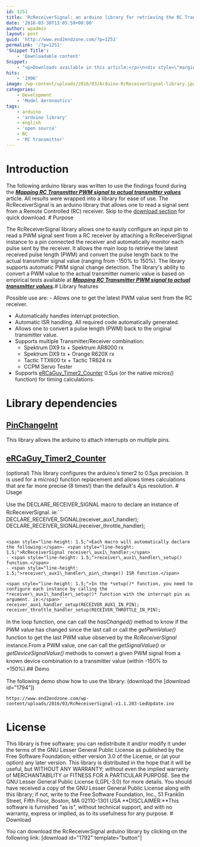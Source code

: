```yaml
---
id: 1251
title: 'RcReceiverSignal: an arduino library for retrieving the RC Transmitter value from an RC Receiver pulse'
date: '2016-03-30T13:05:59+00:00'
author: wpadmin
layout: post
guid: 'http://www.end2endzone.com/?p=1251'
permalink: '/?p=1251'
'Snippet Title':
    - 'Downloadable content'
Snippet:
    - "<p>Downloads available in this article:</p>\n<div style=\"margin-bottom: 18px\">\n<p class=\"nomarginbottom\">Library:</p>\n<ul class=\"fa-ul\">\n<li><a href=\"/download/1792/\"><i class=\"fa-li fa fa-download\" style=\"position: inherit;\"></i>[download id=\"1792\" template=\"title\"]</a></li>\n</ul>\n</div>\n<div style=\"margin-bottom: 18px\">\n<p class=\"nomarginbottom\">Example:</p>\n<ul class=\"fa-ul\">\n<li><a href=\"/download/1794/\"><i class=\"fa-li fa fa-download\" style=\"position: inherit;\"></i>[download id=\"1794\" template=\"title\"]</a></li>\n</ul>\n</div>\n"
hits:
    - '1906'
image: /wp-content/uploads/2016/03/Arduino-RcReceiverSignal-library.jpg
categories:
    - Development
    - 'Model Aeronautics'
tags:
    - arduino
    - 'arduino library'
    - english
    - 'open source'
    - RC
    - 'RC transmitter'
---
```


# Introduction

The following arduino library was written to use the findings found during the ***[Mapping RC Transmitter PWM signal to actual transmitter values](/mapping-rc-transmitter-pwm-signal-to-actual-transmitter-values/ "Edit “Mapping RC Transmitter PWM signal to actual transmitter values”")*** article. All results were wrapped into a library for ease of use. The RcReceiverSignal is an arduino library that allows one to read a signal sent from a Remote Controlled (RC) receiver. Skip to the [download section](#Download) for quick download. # Purpose

The RcReceiverSignal library allows one to easily configure an input pin to read a PWM signal sent from a RC receiver by attaching a RcReceiverSignal instance to a pin connected the receiver and automatically monitor each pulse sent by the receiver. It allows the main loop to retrieve the latest received pulse length (PWM) and convert the pulse length back to the actual transmitter signal value (ranging from -150% to 150%). The library supports automatic PWM signal change detection. The library's ability to convert a PWM value to the actual transmitter numeric value is based on empirical tests available at ***[Mapping RC Transmitter PWM signal to actual transmitter values](/mapping-rc-transmitter-pwm-signal-to-actual-transmitter-values/ "Edit “Mapping RC Transmitter PWM signal to actual transmitter values”").***# Library features

Possible use are: - Allows one to get the latest PWM value sent from the RC receiver.
- Automatically handles interrupt protection.
- Automatic ISR handling. All required code automatically generated.
- Allows one to convert a pulse length (PWM) back to the original transmitter value.
- Supports multiple Transmitter/Receiver combination: 
    - Spektrum DX9 tx + Spektrum AR8000 rx
    - Spektrum DX9 tx + Orange R620X rx
    - Tactic TTX600 tx + Tactic TR624 rx
    - CCPM Servo Tester
- Supports [eRCaGuy\_Timer2\_Counter](http://www.electricrcaircraftguy.com/2014/02/Timer2Counter-more-precise-Arduino-micros-function.html) 0.5µs (or the native *micros()* function) for timing calculations.

# Library dependencies

## [PinChangeInt](https://github.com/GreyGnome/PinChangeInt)

This library allows the arduino to attach interrupts on multiple pins.

## [eRCaGuy\_Timer2\_Counter](http://www.electricrcaircraftguy.com/2014/02/Timer2Counter-more-precise-Arduino-micros-function.html)

(optional) This library configures the arduino's timer2 to 0.5µs precision. It is used for a *micros()* function replacement and allows times calculations that are far more precise (8 times!) than the default's 4µs resolution. # Usage

<span style="line-height: 1.5;">Use the DECLARE\_RECEIVER\_SIGNAL macro to declare an instance of RcReceiverSignal. ie:</span>```
DECLARE_RECEIVER_SIGNAL(receiver_aux1_handler);
DECLARE_RECEIVER_SIGNAL(receiver_throttle_handler);
```

<span style="line-height: 1.5;">Each macro will automatically declare the following:</span>- <span style="line-height: 1.5;">RcReceiverSignal receiver\_aux1\_handler;</span>
- <span style="line-height: 1.5;">receiver\_aux1\_handler\_setup() function.</span>
- <span style="line-height: 1.5;">receiver\_aux1\_handler\_pin\_change() ISR function.</span>

<span style="line-height: 1.5;">In the *setup()* function, you need to configure each instance by calling the *receiver\_aux1\_handler\_setup()* function with the interrupt pin as argument. ie:</span>```
receiver_aux1_handler_setup(RECEIVER_AUX1_IN_PIN);
receiver_throttle_handler_setup(RECEIVER_THROTTLE_IN_PIN);
```

<span style="line-height: 1.5;">In the loop function, one can call the *hasChanged() m*ethod </span><span style="line-height: 1.5;">to know if the PWM value has changed since the last call or call the *getPwmValue()* function to get the last PWM value observed by the *RcReceiverSignal* instance.</span><span style="line-height: 1.5;">From a PWM value, one can call the *getSignalValue()* or *getDeviceSignalValue()* methods to convert a given PWM signal from a known device combination to a transmitter value (within -150% to +150%).</span>## Demo

The following demo show how to use the library: (download the \[download id="1794"\])

```
https://www.end2endzone.com/wp-content/uploads/2016/03/RcReceiverSignal-v1.1.203-LedUpdate.ino
```

# License

This library is free software; you can redistribute it and/or modify it under the terms of the GNU Lesser General Public License as published by the Free Software Foundation; either version 3.0 of the License, or (at your option) any later version. This library is distributed in the hope that it will be useful, but WITHOUT ANY WARRANTY; without even the implied warranty of MERCHANTABILITY or FITNESS FOR A PARTICULAR PURPOSE. See the GNU Lesser General Public License (LGPL-3.0) for more details. You should have received a copy of the GNU Lesser General Public License along with this library; if not, write to the Free Software Foundation, Inc., 51 Franklin Street, Fifth Floor, Boston, MA 02110-1301 USA **DISCLAIMER:**This software is furnished "as is", without technical support, and with no warranty, express or implied, as to its usefulness for any purpose. # Download

You can download the RcReceiverSignal arduino library by clicking on the following link: \[download id="1792" template="button"\]